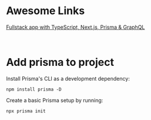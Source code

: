 # Awesome Links

[Fullstack app with TypeScript, Next.js, Prisma & GraphQL](https://prisma.io/blog/fullstack-nextjs-graphql-prisma-oklidw1rhw)

<br/>

# Add prisma to project

Install Prisma's CLI as a development dependency:

`npm install prisma -D`

Create a basic Prisma setup by running:

`npx prisma init`
